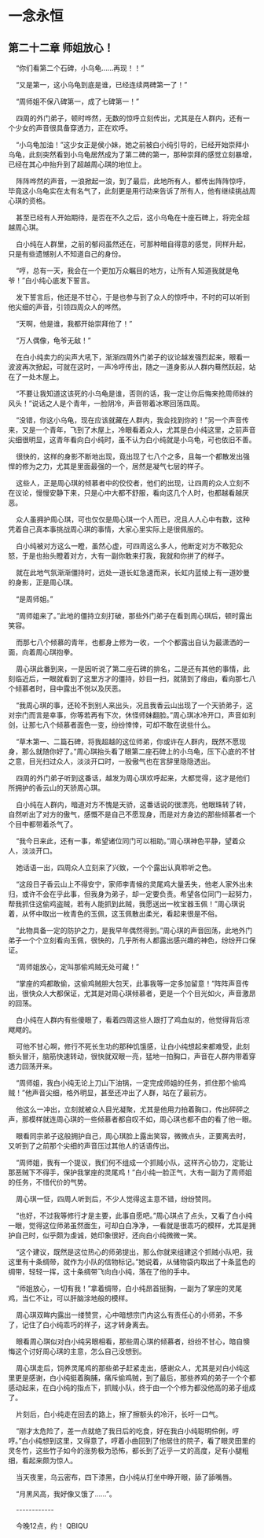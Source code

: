 # 一念永恒 
 ## 第二十二章 师姐放心！
     “你们看第二个石碑，小乌龟……再现！！”

    “又是第一，这小乌龟到底是谁，已经连续两碑第一了！”

    “周师姐不保八碑第一，成了七碑第一！”

    四周的外门弟子，顿时哗然，无数的惊呼立刻传出，尤其是在人群内，还有一个少女的声音很具备穿透力，正在欢呼。

    “小乌龟加油！”这少女正是侯小妹，她之前被白小纯引导的，已经开始崇拜小乌龟，此刻突然看到小乌龟居然成为了第二碑的第一，那种崇拜的感觉立刻暴增，已经在其心中抬升到了超越周心琪的地位上。

    阵阵哗然的声音，一浪掀起一浪，到了最后，此地所有人，都传出阵阵惊呼，毕竟这小乌龟实在太有名气了，此刻更是用行动来告诉了所有人，他有继续挑战周心琪的资格。

    甚至已经有人开始期待，是否在不久之后，这小乌龟在十座石碑上，将完全超越周心琪。

    白小纯在人群里，之前的郁闷虽然还在，可那种暗自得意的感觉，同样升起，只是有些遗憾别人不知道自己的身份。

    “哼，总有一天，我会在一个更加万众瞩目的地方，让所有人知道我就是龟爷！”白小纯心底发下誓言。

    发下誓言后，他还是不甘心，于是也参与到了众人的惊呼中，不时的可以听到他尖细的声音，引领四周众人的哗然。

    “天啊，他是谁，我都开始崇拜他了！”

    “万人偶像，龟爷无敌！”

    在白小纯卖力的尖声大吼下，渐渐四周外门弟子的议论越发强烈起来，眼看一波波再次掀起，可就在这时，一声冷哼传出，随之一道身影从人群内蓦然跃起，站在了一处木屋上。

    “不要让我知道这该死的小乌龟是谁，否则的话，我一定让你后悔来抢周师妹的风头！”说话之人是个青年，一脸阴冷，声音带着冰寒回荡四周。

    “没错，你这小乌龟，现在应该就藏在人群内，我会找到你的！”另一个声音传来，又是一个青年，飞到了木屋上，冷眼看着众人，尤其是白小纯这里，之前声音尖细很明显，这青年看向白小纯时，虽不认为白小纯就是小乌龟，可也依旧不善。

    很快的，这样的身影不断地出现，竟出现了七八个之多，且每一个都散发出强悍的修为之力，尤其是里面最强的一个，居然是凝气七层的样子。

    这些人，正是周心琪的倾慕者中的佼佼者，他们的出现，让四周的众人立刻不在议论，慢慢安静下来，只是心中大都不舒服，看向这几个人时，也都越看越厌恶。

    众人虽拥护周心琪，可也仅仅是周心琪一个人而已，况且人人心中有数，这种凭着自己真本事挑战周心琪的事情，大家心里实际上是很佩服的。

    白小纯被对方这么一瞪，虽然心虚，可四周这么多人，他断定对方不敢犯众怒，于是也抬头瞪着对方，大有一副你敢来打我，我就和你拼了的样子。

    就在此地气氛渐渐僵持时，远处一道长虹急速而来，长虹内蓝绫上有一道妙曼的身影，正是周心琪。

    “是周师姐。”

    “周师姐来了。”此地的僵持立刻打破，那些外门弟子在看到周心琪后，顿时露出笑容。

    而那七八个倾慕的青年，也都身上修为一收，一个个都露出自认为最潇洒的一面，向着周心琪抱拳。

    周心琪此番到来，一是因听说了第二座石碑的排名，二是还有其他的事情，此刻临近后，一眼就看到了这里方才的僵持，妙目一扫，就猜到了缘由，看向那七八个倾慕者时，目中露出不悦以及厌恶。

    “我周心琪的事，还轮不到别人来出头，况且我香云山出现了一个天骄弟子，这对宗门而言是幸事，你等若再有下次，休怪师妹翻脸。”周心琪冰冷开口，声音如利剑，让那七八个倾慕者面色一变，纷纷悻悻，可却不敢在说些什么。

    “草木第一、二篇石碑，将我超越的这位师弟，你或许在人群内，既然不愿现身，那么就随你好了。”周心琪抬头看了眼第二座石碑上的小乌龟，压下心底的不甘之意，目光扫过众人，淡淡开口时，一股傲气也在言辞里隐隐透出。

    四周的外门弟子听到这番话，越发为周心琪欢呼起来，大都觉得，这才是他们所拥护的香云山的天骄周心琪。

    白小纯在人群内，暗道对方不愧是天骄，这番话说的很漂亮，他眼珠转了转，自然听出了对方的傲气，感慨不是自己不愿现身，而是对方身边的那些倾慕者一个个目中都带着杀气了。

    “我今日来此，还有一事，希望诸位同门可以相助。”周心琪神色平静，望着众人，淡淡开口。

    她话语一出，四周众人立刻来了兴致，一个个露出认真聆听之色。

    “这段日子香云山上不得安宁，家师李青候的灵尾鸡大量丢失，他老人家外出未归，或许不会在乎此事，但我身为弟子，却一定要负责。希望各位同门一起努力，帮我抓住这偷鸡盗贼，若有人能抓到此贼，我愿送出一枚宝器玉佩！”周心琪说着，从怀中取出一枚青色的玉佩，这玉佩散出柔光，看起来很是不俗。

    “此物具备一定的防护之力，是我早年偶然得到。”周心琪的声音回荡，此地外门弟子一个个立刻看向玉佩，很快的，几乎所有人都露出感兴趣的神色，纷纷开口保证。

    “周师姐放心，定叫那偷鸡贼无处可藏！”

    “掌座的鸡都敢偷，这偷鸡贼胆大包天，此事我等一定多加留意！”阵阵声音传出，很快众人大都保证，尤其是对周心琪倾慕者，更是一个个目光如火，声音激昂的回荡。

    白小纯在人群内有些傻眼了，看着四周这些人跟打了鸡血似的，他觉得背后凉飕飕的。

    可他不甘心啊，修行不死长生功的那种饥饿感，让白小纯想起来都难受，此刻额头冒汗，脑筋快速转动，很快就双眼一亮，猛地一拍胸口，声音在人群内带着穿透力回荡开来。

    “周师姐，我白小纯无论上刀山下油锅，一定完成师姐的任务，抓住那个偷鸡贼！”他声音尖细，格外明显，甚至还冲出了人群，站在了最前方。

    他这么一冲出，立刻就被众人目光凝聚，尤其是他用力拍着胸口，传出砰砰之声，那模样就连周心琪的一些倾慕者都自叹不如，周心琪也都不由的看了他一眼。

    眼看同宗弟子这般拥护自己，周心琪脸上露出笑容，微微点头，正要离去时，又听到了之前那个尖细的声音压过其他人的话语传出。

    “周师姐，我有一个提议，我们何不组成一个抓贼小队，这样齐心协力，定能让那恶贼下不得手，保护我掌座的灵尾鸡！”白小纯一脸正气，大有一副为了周师姐的任务，不惜代价的气势。

    周心琪一怔，四周人听到后，不少人觉得这主意不错，纷纷赞同。

    “也好，不过我等修行才是主要，此事自愿吧。”周心琪点了点头，又看了白小纯一眼，觉得这位师弟虽然面生，可却白白净净，一看就是很乖巧的模样，尤其是拥护自己时，似乎颇为虔诚，她印象很好，还向白小纯微微一笑。

    “这个建议，既然是这位热心的师弟提出，那么你就来组建这个抓贼小队吧，我这里有十条绸带，就作为小队的信物标记。”她说着，从储物袋内取出了十条蓝色的绸带，轻轻一挥，这十条绸带飞向白小纯，落在了他的手中。

    “师姐放心，一切有我！”拿着绸带，白小纯昂首挺胸，一副为了掌座的灵尾鸡，当仁不让，可以肝脑涂地般的模样。

    周心琪双眸内露出一缕赞赏，心中暗想宗门内这么有责任心的小师弟，不多了，记住了白小纯乖巧的样子，这才转身离去。

    眼看周心琪似对白小纯另眼相看，那些周心琪的倾慕者，纷纷不甘心，暗自懊悔这个讨好周心琪的主意，怎么自己没想到。

    周心琪走后，饲养灵尾鸡的那些弟子赶紧走出，感谢众人，尤其是对白小纯这里更是感谢，白小纯挺着胸脯，痛斥偷鸡贼，到了最后，那些养鸡的弟子一个个都感动起来，在白小纯的指点下，抓贼小队，终于由一个个修为都没他高的弟子组成了。

    片刻后，白小纯走在回去的路上，擦了擦额头的冷汗，长吁一口气。

    “刚才太危险了，差一点就绝了我日后的吃食，好在我白小纯聪明伶俐，哼哼。”白小纯想到这里，又得意了，哼着小曲回到了他居住的院子，看了眼灵田里的灵冬竹，这些竹子如今的涨势极为恐怖，都长到了近乎一丈的高度，足有小腿粗细，看起来颇为惊人。

    当天夜里，乌云密布，四下漆黑，白小纯从打坐中睁开眼，舔了舔嘴唇。

    “月黑风高，我好像又饿了……”。

    ------------

    今晚12点，约！ 
QBIQU